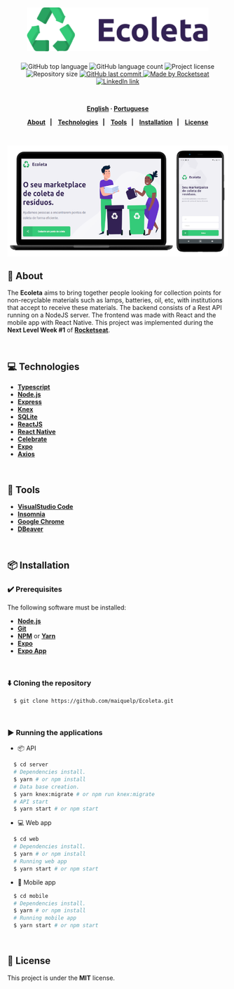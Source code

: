<h1 align="center">
  <img alt="Ecoleta" src="web/src/assets/logo.svg" height="100px">
</h1>
<p align="center">
  <img alt="GitHub top language" src="https://img.shields.io/github/languages/top/maiquelp/Ecoleta?color=%2329A361">
  <img alt="GitHub language count" src="https://img.shields.io/github/languages/count/maiquelp/Ecoleta?color=%2329A361">
  <img alt="Project license" src="https://img.shields.io/github/license/maiquelp/Ecoleta?color=29A361">
  <img alt="Repository size" src="https://img.shields.io/github/repo-size/maiquelp/Ecoleta?color=29A361">
  <a href="https://github.com/maiquelp/Ecoleta/commits/master">
    <img alt="GitHub last commit" src="https://img.shields.io/github/last-commit/maiquelp/Ecoleta?color=%2329A361">
  <img alt="Made by Rocketseat" src="https://img.shields.io/badge/made%20by-Rocketseat-29A361?style=flat">
  </a>
  <!-- <img src="https://img.shields.io/badge/Ecoleta-NLW 2.0-29A361?logo=data:image/png;base64,iVBORw0KGgoAAAANSUhEUgAAABAAAAAQCAMAAAAoLQ9TAAAALVBMVEVHcExxWsF0XMJzXMJxWcFsUsD///9jRrzY0u6Xh9Gsn9n39fyMecy0qd2bjNJWBT0WAAAABHRSTlMA2Do606wF2QAAAGlJREFUGJVdj1cWwCAIBLEsRU3uf9xobDH8+GZwUYi8i6ucJwrxKE+7D0G9Q4vlYqtmCSjndr4CgCgzlyFgfKfKCVO0LrPKjmiqMxGXkJwNnXskqWG+1oSM+BSwD8f29YLNjvx/OQrn+g99oQSoNmt3PgAAAABJRU5ErkJggg=="> -->
 <br>
  <a href="https://www.linkedin.com/in/maiquelp/">
      <img alt="LinkedIn link" src="https://img.shields.io/badge/-Maiquel Piovezan-0077B5?style=flat&amp;logo=Linkedin&amp;logoColor=white" height="25px">
  </a> 
  <!-- <a href="https://insomnia.rest/run/?label=Ecoleta&amp;uri=https%3A%2F%2Fraw.githubusercontent.com%2maiquelp%2FEcoleta%2Fmaster%2F.github%2FInsomnia.json" target="_blank"><img src="https://insomnia.rest/images/run.svg" alt="Run in Insomnia"></a> -->
</p>
<strong>
<br>
<p align="center">
    <a href="README.md">English</a>
    ·
    <a href="README-pt.md">Portuguese</a>
</p>

<p align="center">
  <a href="#bookmark-about">About</a>&nbsp;&nbsp;&nbsp;|&nbsp;&nbsp;&nbsp;
  <a href="#computer-technologies">Technologies</a>&nbsp;&nbsp;&nbsp;|&nbsp;&nbsp;&nbsp;
  <a href="#wrench-tools">Tools</a>&nbsp;&nbsp;&nbsp;|&nbsp;&nbsp;&nbsp;
  <a href="#package-installation">Installation</a>&nbsp;&nbsp;&nbsp;|&nbsp;&nbsp;&nbsp;
  <a href="#memo-license">License</a>
</p>
</strong>
<br>
<p align="center">
    <img alt="Screens" src=".github/ecoleta_screens.png" />
</p>

## :bookmark: About

The **Ecoleta** aims to bring together people looking for collection points for non-recyclable materials such as lamps, batteries, oil, etc, with institutions that accept to receive these materials. The backend consists of a Rest API running on a NodeJS server. The frontend was made with React and the mobile app with React Native. This project was implemented during the **Next Level Week #1** of **[Rocketseat](https://rocketseat.com.br/)**.

<br>

## :computer: Technologies

-  **[Typescript](https://www.typescriptlang.org/)**
-  **[Node.js](https://nodejs.org/)**
-  **[Express](https://expressjs.com/)**
-  **[Knex](http://knexjs.org/)**
-  **[SQLite](https://www.sqlite.org/)**
-  **[ReactJS](https://reactjs.org/)**
-  **[React Native](http://facebook.github.io/react-native/)**
-  **[Celebrate](https://github.com/arb/celebrate)**
-  **[Expo](https://expo.io/)**
-  **[Axios](https://github.com/axios/axios)**

<br>

## :wrench: Tools

- **[VisualStudio Code](https://code.visualstudio.com/)**
- **[Insomnia](https://insomnia.rest/)**
- **[Google Chrome](https://www.google.com/chrome/)**
- **[DBeaver](https://dbeaver.io/)**

<br>

## :package: Installation

### :heavy_check_mark: **Prerequisites**

The following software must be installed:
  
  - **[Node.js](https://nodejs.org/en/)**
  - **[Git](https://git-scm.com/)**
  - **[NPM](https://www.npmjs.com/)** or **[Yarn](https://yarnpkg.com/)**
  - **[Expo](https://expo.io/)** 
  - **[Expo App](https://play.google.com/store/apps/details?id=host.exp.exponent)**

<br>
  
### :arrow_down: **Cloning the repository**

```sh
  $ git clone https://github.com/maiquelp/Ecoleta.git
```

<br>

### :arrow_forward:	**Running the applications**

- :package: API

```sh
  $ cd server
  # Dependencies install.
  $ yarn # or npm install
  # Data base creation.
  $ yarn knex:migrate # or npm run knex:migrate
  # API start
  $ yarn start # or npm start
```

- :computer: Web app

```sh
  $ cd web
  # Dependencies install.
  $ yarn # or npm install
  # Running web app
  $ yarn start # or npm start
```

- :iphone: Mobile app

```sh
  $ cd mobile
  # Dependencies install.
  $ yarn # or npm install
  # Running mobile app
  $ yarn start # or npm start
```

<br>

## :memo: License

This project is under the **MIT** license.

